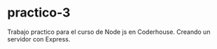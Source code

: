 # practico-3
Trabajo practico para el curso  de Node js en Coderhouse. Creando un servidor con Express.
